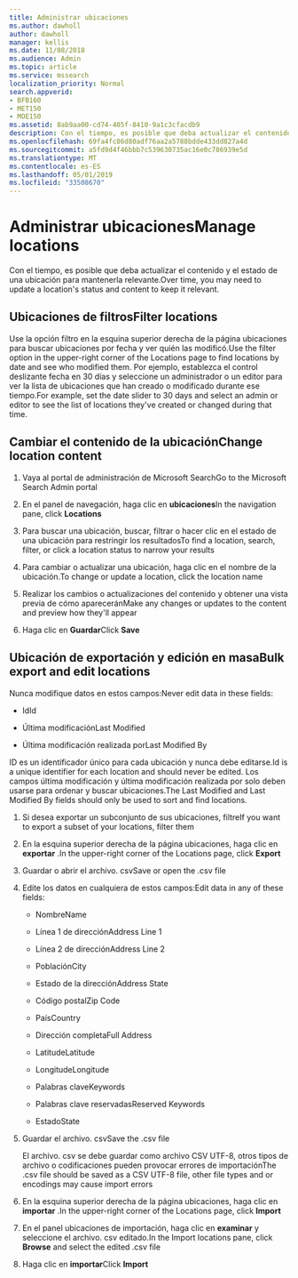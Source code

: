 ```yaml
---
title: Administrar ubicaciones
ms.author: dawholl
author: dawholl
manager: kellis
ms.date: 11/08/2018
ms.audience: Admin
ms.topic: article
ms.service: mssearch
localization_priority: Normal
search.appverid:
- BFB160
- MET150
- MOE150
ms.assetid: 8ab9aa00-cd74-405f-8410-9a1c3cfacdb9
description: Con el tiempo, es posible que deba actualizar el contenido y el estado de una ubicación para mantenerla relevante.
ms.openlocfilehash: 69fa4fc86d80adf76aa2a5788bdde433dd827a4d
ms.sourcegitcommit: a5fd9d4f46bbb7c539630735ac16e0c786939e5d
ms.translationtype: MT
ms.contentlocale: es-ES
ms.lasthandoff: 05/01/2019
ms.locfileid: "33508670"
---
```

# <a name="manage-locations"></a><span data-ttu-id="72361-103">Administrar ubicaciones</span><span class="sxs-lookup"><span data-stu-id="72361-103">Manage locations</span></span>

<span data-ttu-id="72361-104">Con el tiempo, es posible que deba actualizar el contenido y el estado de una ubicación para mantenerla relevante.</span><span class="sxs-lookup"><span data-stu-id="72361-104">Over time, you may need to update a location's status and content to keep it relevant.</span></span> 
  
## <a name="filter-locations"></a><span data-ttu-id="72361-105">Ubicaciones de filtros</span><span class="sxs-lookup"><span data-stu-id="72361-105">Filter locations</span></span>

<span data-ttu-id="72361-106">Use la opción filtro en la esquina superior derecha de la página ubicaciones para buscar ubicaciones por fecha y ver quién las modificó.</span><span class="sxs-lookup"><span data-stu-id="72361-106">Use the filter option in the upper-right corner of the Locations page to find locations by date and see who modified them.</span></span> <span data-ttu-id="72361-107">Por ejemplo, establezca el control deslizante fecha en 30 días y seleccione un administrador o un editor para ver la lista de ubicaciones que han creado o modificado durante ese tiempo.</span><span class="sxs-lookup"><span data-stu-id="72361-107">For example, set the date slider to 30 days and select an admin or editor to see the list of locations they've created or changed during that time.</span></span>
  
## <a name="change-location-content"></a><span data-ttu-id="72361-108">Cambiar el contenido de la ubicación</span><span class="sxs-lookup"><span data-stu-id="72361-108">Change location content</span></span>

1. <span data-ttu-id="72361-109">Vaya al portal de administración de Microsoft Search</span><span class="sxs-lookup"><span data-stu-id="72361-109">Go to the Microsoft Search Admin portal</span></span>
    
2. <span data-ttu-id="72361-110">En el panel de navegación, haga clic en **ubicaciones**</span><span class="sxs-lookup"><span data-stu-id="72361-110">In the navigation pane, click **Locations**</span></span>
    
3. <span data-ttu-id="72361-111">Para buscar una ubicación, buscar, filtrar o hacer clic en el estado de una ubicación para restringir los resultados</span><span class="sxs-lookup"><span data-stu-id="72361-111">To find a location, search, filter, or click a location status to narrow your results</span></span>
    
4. <span data-ttu-id="72361-112">Para cambiar o actualizar una ubicación, haga clic en el nombre de la ubicación.</span><span class="sxs-lookup"><span data-stu-id="72361-112">To change or update a location, click the location name</span></span>
    
5. <span data-ttu-id="72361-113">Realizar los cambios o actualizaciones del contenido y obtener una vista previa de cómo aparecerán</span><span class="sxs-lookup"><span data-stu-id="72361-113">Make any changes or updates to the content and preview how they'll appear</span></span> 
    
6. <span data-ttu-id="72361-114">Haga clic en **Guardar**</span><span class="sxs-lookup"><span data-stu-id="72361-114">Click **Save**</span></span>
    
## <a name="bulk-export-and-edit-locations"></a><span data-ttu-id="72361-115">Ubicación de exportación y edición en masa</span><span class="sxs-lookup"><span data-stu-id="72361-115">Bulk export and edit locations</span></span>

<span data-ttu-id="72361-116">Nunca modifique datos en estos campos:</span><span class="sxs-lookup"><span data-stu-id="72361-116">Never edit data in these fields:</span></span>
  
- <span data-ttu-id="72361-117">Id</span><span class="sxs-lookup"><span data-stu-id="72361-117">Id</span></span>
    
- <span data-ttu-id="72361-118">Última modificación</span><span class="sxs-lookup"><span data-stu-id="72361-118">Last Modified</span></span>
    
- <span data-ttu-id="72361-119">Última modificación realizada por</span><span class="sxs-lookup"><span data-stu-id="72361-119">Last Modified By</span></span>
    
<span data-ttu-id="72361-120">ID es un identificador único para cada ubicación y nunca debe editarse.</span><span class="sxs-lookup"><span data-stu-id="72361-120">Id is a unique identifier for each location and should never be edited.</span></span> <span data-ttu-id="72361-121">Los campos última modificación y última modificación realizada por solo deben usarse para ordenar y buscar ubicaciones.</span><span class="sxs-lookup"><span data-stu-id="72361-121">The Last Modified and Last Modified By fields should only be used to sort and find locations.</span></span>
  
1. <span data-ttu-id="72361-122">Si desea exportar un subconjunto de sus ubicaciones, filtre</span><span class="sxs-lookup"><span data-stu-id="72361-122">If you want to export a subset of your locations, filter them</span></span>
    
2. <span data-ttu-id="72361-123">En la esquina superior derecha de la página ubicaciones, haga clic en **exportar** .</span><span class="sxs-lookup"><span data-stu-id="72361-123">In the upper-right corner of the Locations page, click **Export**</span></span>
    
3. <span data-ttu-id="72361-124">Guardar o abrir el archivo. csv</span><span class="sxs-lookup"><span data-stu-id="72361-124">Save or open the .csv file</span></span>
    
4. <span data-ttu-id="72361-125">Edite los datos en cualquiera de estos campos:</span><span class="sxs-lookup"><span data-stu-id="72361-125">Edit data in any of these fields:</span></span>
    
   - <span data-ttu-id="72361-126">Nombre</span><span class="sxs-lookup"><span data-stu-id="72361-126">Name</span></span>
    
   - <span data-ttu-id="72361-127">Línea 1 de dirección</span><span class="sxs-lookup"><span data-stu-id="72361-127">Address Line 1</span></span>
    
   - <span data-ttu-id="72361-128">Línea 2 de dirección</span><span class="sxs-lookup"><span data-stu-id="72361-128">Address Line 2</span></span>
    
   - <span data-ttu-id="72361-129">Población</span><span class="sxs-lookup"><span data-stu-id="72361-129">City</span></span>
    
   - <span data-ttu-id="72361-130">Estado de la dirección</span><span class="sxs-lookup"><span data-stu-id="72361-130">Address State</span></span>
    
   - <span data-ttu-id="72361-131">Código postal</span><span class="sxs-lookup"><span data-stu-id="72361-131">Zip Code</span></span>
    
   - <span data-ttu-id="72361-132">País</span><span class="sxs-lookup"><span data-stu-id="72361-132">Country</span></span>
    
   - <span data-ttu-id="72361-133">Dirección completa</span><span class="sxs-lookup"><span data-stu-id="72361-133">Full Address</span></span>
    
   - <span data-ttu-id="72361-134">Latitude</span><span class="sxs-lookup"><span data-stu-id="72361-134">Latitude</span></span>
    
   - <span data-ttu-id="72361-135">Longitude</span><span class="sxs-lookup"><span data-stu-id="72361-135">Longitude</span></span>
    
   - <span data-ttu-id="72361-136">Palabras clave</span><span class="sxs-lookup"><span data-stu-id="72361-136">Keywords</span></span>
    
   - <span data-ttu-id="72361-137">Palabras clave reservadas</span><span class="sxs-lookup"><span data-stu-id="72361-137">Reserved Keywords</span></span>
    
   - <span data-ttu-id="72361-138">Estado</span><span class="sxs-lookup"><span data-stu-id="72361-138">State</span></span>
    
5. <span data-ttu-id="72361-139">Guardar el archivo. csv</span><span class="sxs-lookup"><span data-stu-id="72361-139">Save the .csv file</span></span>

    <span data-ttu-id="72361-140">El archivo. csv se debe guardar como archivo CSV UTF-8, otros tipos de archivo o codificaciones pueden provocar errores de importación</span><span class="sxs-lookup"><span data-stu-id="72361-140">The .csv file should be saved as a CSV UTF-8 file, other file types and or encodings may cause import errors</span></span>
    
6. <span data-ttu-id="72361-141">En la esquina superior derecha de la página ubicaciones, haga clic en **importar** .</span><span class="sxs-lookup"><span data-stu-id="72361-141">In the upper-right corner of the Locations page, click **Import**</span></span>
    
7. <span data-ttu-id="72361-142">En el panel ubicaciones de importación, haga clic en **examinar** y seleccione el archivo. csv editado.</span><span class="sxs-lookup"><span data-stu-id="72361-142">In the Import locations pane, click **Browse** and select the edited .csv file</span></span> 
    
8. <span data-ttu-id="72361-143">Haga clic en **importar**</span><span class="sxs-lookup"><span data-stu-id="72361-143">Click **Import**</span></span>

  

